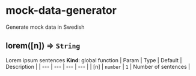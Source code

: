
# mock-data-generator

Generate mock data in Swedish
<a  name="lorem"></a>
## lorem([n]) ⇒ <code>String</code>
Lorem ipsum sentences
**Kind**: global function
| Param | Type | Default | Description |
| --- | --- | --- | --- |
| [n] | <code>number</code> | <code>1</code> | Number of sentences |
